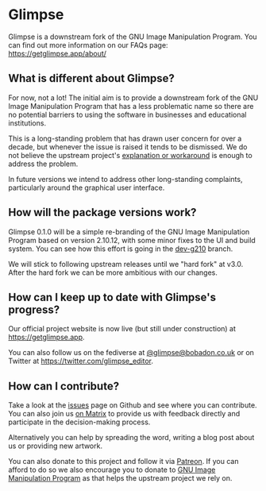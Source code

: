 # Glimpse

Glimpse is a downstream fork of the GNU Image Manipulation Program. You can find out more information on our FAQs page: https://getglimpse.app/about/

## What is different about Glimpse?
For now, not a lot! The initial aim is to provide a downstream fork of the GNU Image Manipulation Program that has a less problematic name so there are no potential barriers to using the software in businesses and educational institutions.

This is a long-standing problem that has drawn user concern for over a decade, but whenever the issue is raised it tends to be dismissed. We do not believe the upstream project's [explanation or workaround](https://www.gimp.org/docs/userfaq.html#i-dont-like-the-name-gimp-will-you-change-it) is enough to address the problem.

In future versions we intend to address other long-standing complaints, particularly around the graphical user interface.

## How will the package versions work?
Glimpse 0.1.0 will be a simple re-branding of the GNU Image Manipulation Program based on version 2.10.12, with some minor fixes to the UI and build system. You can see how this effort is going in the [dev-g210](https://github.com/glimpse-editor/Glimpse/tree/dev-g210) branch.

We will stick to following upstream releases until we "hard fork" at v3.0. After the hard fork we can be more ambitious with our changes.

## How can I keep up to date with Glimpse's progress?
Our official project website is now live (but still under construction) at https://getglimpse.app.

You can also follow us on the fediverse at [@glimpse@bobadon.co.uk](https://bobadon.co.uk/@glimpse)
or on Twitter at https://twitter.com/glimpse_editor.

## How can I contribute?
Take a look at the [issues](https://github.com/glimpse-editor/Glimpse/issues) page on Github and see where you can contribute. You can also join us [on Matrix](https://matrix.to/#/+glimpse:matrix.org) to provide us with feedback directly and participate in the decision-making process.

Alternatively you can help by spreading the word, writing a blog post about us or providing new artwork.

You can also donate to this project and follow it via [Patreon](https://www.patreon.com/glimpse). If you can afford to do so we also encourage you to donate to [GNU Image Manipulation Program](https://www.gimp.org/donating/) as that helps the upstream project we rely on.
